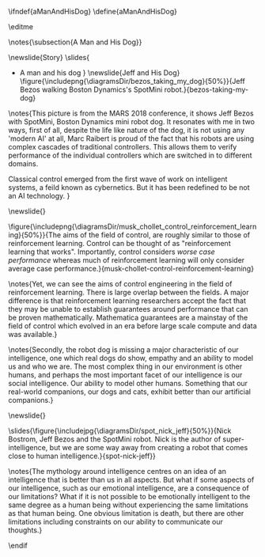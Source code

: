 \ifndef{aManAndHisDog}
\define{aManAndHisDog}

\editme

\notes{\subsection{A Man and His Dog}}

\newslide{Story}
\slides{
* A man and his dog
}
\newslide{Jeff and His Dog}
\figure{\includepng{\diagramsDir/bezos_taking_my_dog}{50%}}{Jeff Bezos walking Boston Dynamics's SpotMini robot.}{bezos-taking-my-dog}

\notes{This picture is from the MARS 2018 conference, it shows Jeff Bezos with SpotMini, Boston Dynamics mini robot dog. It resonates with me in two ways, first of all, despite the life like nature of the dog, it is not using any 'modern AI' at all, Marc Raibert is proud of the fact that his robots are using complex cascades of traditional controllers. This allows them to verify performance of the individual controllers which are switched in to different domains. 

Classical control emerged from the first wave of work on intelligent systems, a feild known as cybernetics. But it has been redefined to be not an AI technology.
}

\newslide{}

\figure{\includepng{\diagramsDir/musk_chollet_control_reinforcement_learning}{50%}}{The aims of the field of control, are roughly similar to those of reinforcement learning. Control can be thought of as "reinforcement learning that works". Importantly, control considers *worse case performance* whereas much of reinforcement learning will only consider average case performance.}{musk-chollet-control-reinforcement-learning}


\notes{Yet, we can see the aims of control engineering in the field of reinforcement learning. There is large overlap between the fields. A major difference is that reinforcement learning researchers accept the fact that they may be unable to establish guarantees around performance that can be proven mathematically. Mathematica guarantees are a mainstay of the field of control which evolved in an era before large scale compute and data was available.}

\notes{Secondly, the robot dog is missing a major characteristic of our intelligence, one which real dogs do show, empathy and an ability to model us and who we are. The most complex thing in our environment is other humans, and perhaps the most important facet of our intelligence is our social intelligence. Our ability to model other humans. Something that our real-world companions, our dogs and cats, exhibit better than our artificial companions.}

\newslide{}

\slides{\figure{\includejpg{\diagramsDir/spot_nick_jeff}{50%}}{Nick Bostrom, Jeff Bezos and the SpotMini robot. Nick is the author of super-intelligence, but we are some way away from creating a robot that comes close to human intelligence.}{spot-nick-jeff}}

\notes{The mythology around intelligence centres on an idea of an intelligence that is better than us in all aspects. But what if some aspects of our intelligence, such as our emotional intelligence, are a consequence of our limitations? What if it is not possible to be emotionally intelligent to the same degree as a human being without experiencing the same limitations as that human being. One obvious limitation is death, but there are other limitations including constraints on our ability to communicate our thoughts.}

<!--\newslide{}

\slides{
figure{includejpg{\diagramsDir/taleb_skin_in_the_game}{50%}}{Naseem Taleb's Skin in the Game. Taleb is fond of reminding us not to trust agents that don't have a stake in the decision making.}{taleb-skin-in-the-game}
}-->


\endif
